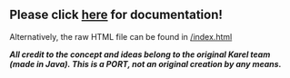 ## Please click [here](https://cjbell630.github.io/Karel_the_Robot-Python) for documentation! ##
Alternatively, the raw HTML file can be found in [/index.html](/index.html)

***All credit to the concept and ideas belong to the original Karel team (made in Java). This is a PORT, not an original creation by any means.***
